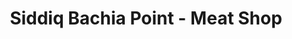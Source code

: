 ---
title: "Siddiq Bachia Point - Meat Shop"
url: /karachi/siddiq-bachia-point-meat-shop/
shop: Metzgerei
---